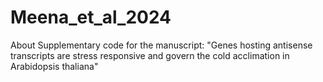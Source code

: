 # Meena_et_al_2024
About Supplementary code for the manuscript: "Genes hosting antisense transcripts are stress responsive and govern the cold acclimation in Arabidopsis thaliana"
